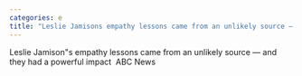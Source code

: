 ```yaml
---
categories: e
title: "Leslie Jamisons empathy lessons came from an unlikely source — and they had a powerful impact  ABC News"
---
```

Leslie Jamison"s empathy lessons came from an unlikely source — and they had a powerful impact&nbsp;&nbsp;ABC News